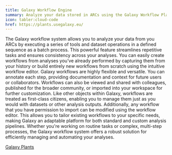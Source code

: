 ```yaml
---
title: Galaxy Workflow Engine
summary: Analyze your data stored in ARCs using the Galaxy Workflow Platform.
icon: tabler:cloud-code
href: https://plants.usegalaxy.eu/
---
```


The Galaxy workflow system allows you to analyze your data from you ARCs by executing a series of tools and dataset operations in a defined sequence as a batch process. 
This powerful feature streamlines repetitive tasks and ensures consistency across your analyses. 
You can easily create workflows from analyses you’ve already performed by capturing them from your history or build entirely new workflows from scratch using the intuitive workflow editor. 
Galaxy workflows are highly flexible and versatile. 
You can annotate each step, providing documentation and context for future users or collaborators. 
Workflows can also be viewed and shared with colleagues, published for the broader community, or imported into your workspace for further customization. 
Like other objects within Galaxy, workflows are treated as first-class citizens, enabling you to manage them just as you would with datasets or other analysis outputs. 
Additionally, any workflow that you have permission to import can be modified using the workflow editor. 
This allows you to tailor existing workflows to your specific needs, making Galaxy an adaptable platform for both standard and custom analysis pipelines. 
Whether you're working on routine tasks or complex, multi-step processes, the Galaxy workflow system offers a robust solution for efficiently managing and automating your analyses. 

<a class="btn btn-lg bg-white text-darkblue border-darkblue" href="https://plants.usegalaxy.eu/">Galaxy Plants</a>
